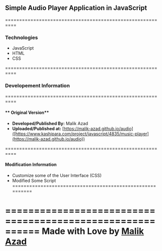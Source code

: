 ## **Simple Audio Player Application in JavaScript**
==========================================================

### Technologies
- JavaScript
- HTML
- CSS

==========================================================
### **Developement Information**
==========================================================
#### ** Original Version**
- **Developed/Published By:** Malik Azad
- **Uploaded/Published at:** [https://malik-azad.github.io/audio]([https://www.kashipara.com/project/javascript/4835/music-player](https://malik-azad.github.io/audio)) 


==========================================================
#### **Modification Information**
- Customize some of the User Interface (CSS)
- Modified Some Script
==========================================================

==========================================================
Made with Love by [Malik Azad](https://www.linkedin.com/in/malikazad)
==========================================================
